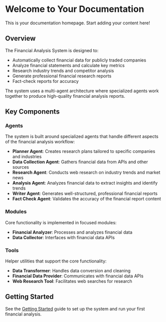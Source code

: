 # Welcome to Your Documentation

This is your documentation homepage. Start adding your content here!

## Overview

The Financial Analysis System is designed to:

- Automatically collect financial data for publicly traded companies
- Analyze financial statements and calculate key metrics
- Research industry trends and competitor analysis
- Generate professional financial research reports
- Fact-check reports for accuracy

The system uses a multi-agent architecture where specialized agents work together to produce high-quality financial analysis reports.

## Key Components

### Agents

The system is built around specialized agents that handle different aspects of the financial analysis workflow:

- **Planner Agent**: Creates research plans tailored to specific companies and industries
- **Data Collection Agent**: Gathers financial data from APIs and other sources
- **Research Agent**: Conducts web research on industry trends and market news
- **Analysis Agent**: Analyzes financial data to extract insights and identify trends
- **Writer Agent**: Generates well-structured, professional financial reports
- **Fact Check Agent**: Validates the accuracy of the financial report content

### Modules

Core functionality is implemented in focused modules:

- **Financial Analyzer**: Processes and analyzes financial data
- **Data Collector**: Interfaces with financial data APIs

### Tools

Helper utilities that support the core functionality:

- **Data Transformer**: Handles data conversion and cleaning
- **Financial Data Provider**: Communicates with financial data APIs
- **Web Research Tool**: Facilitates web searches for research

## Getting Started

See the [Getting Started](getting-started.md) guide to set up the system and run your first financial analysis.
